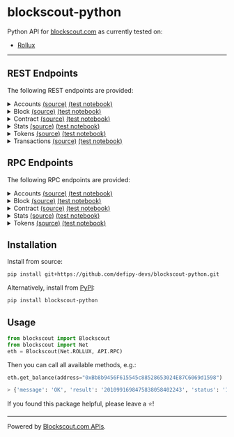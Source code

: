 # blockscout-python

Python API for [blockscout.com](https://www.blockscout.com/) as currently tested on:
* [Rollux](https://explorer.rollux.com/)

___

## REST Endpoints

The following REST endpoints are provided:

<details><summary>Accounts <a href="https://explorer.rollux.com/api-docs">(source)</a>
<a href="https://github.com/defipy-devs/blockscout-python/blob/main/notebooks/test/rest_account.ipynb">(test notebook)</a>
</summary>
<p>

* `get_addresses`
* `get_address_info`
* `get_address_counters`
* `get_address_transactions`
* `get_address_logs`
* `get_blocks_validated`
* `get_token_balances`
* `get_token_balances_with_filtering`
* `get_coin_balance_history`
* `get_coin_balance_history_by_day`

</details>

<details><summary>Block <a href="https://explorer.rollux.com/api-docs">(source)</a>
<a href="https://github.com/defipy-devs/blockscout-python/blob/main/notebooks/test/rest_blocks.ipynb">(test notebook)</a>
</summary>
<p>

* `get_block_info`
* `get_block_transactions`
* `get_block_withdrawals`
* `get_main_page_blocks`

</details>

<details><summary>Contract <a href="https://explorer.rollux.com/api-docs">(source)</a>
<a href="https://github.com/defipy-devs/blockscout-python/blob/main/notebooks/test/rest_contracts.ipynb">(test notebook)</a>
</summary>
<p>

* `get_smart_contracts`
* `get_smart_contract_counters`
* `get_smart_contract`

</details>

<details><summary>Stats <a href="https://explorer.rollux.com/api-docs">(source)</a>
<a href="https://github.com/defipy-devs/blockscout-python/blob/main/notebooks/test/rest_stats.ipynb">(test notebook)</a>
</summary>
<p>

* `get_stats_transactions_chart`
* `get_stats_counters`

</details>

<details><summary>Tokens <a href="https://explorer.rollux.com/api-docs">(source)</a>
<a href="https://github.com/defipy-devs/blockscout-python/blob/main/notebooks/test/rest_tokens.ipynb">(test notebook)</a>
</summary>
<p>

* `get_tokens_list`
* `get_token_info`
* `get_token_transfers`
* `get_token_holders`
* `get_token_counters`

</details>

<details><summary>Transactions <a href="https://explorer.rollux.com/api-docs">(source)</a>
<a href="https://github.com/defipy-devs/blockscout-python/blob/main/notebooks/test/rest_transaction.ipynb">(test notebook)</a>
</summary>
<p>

* `get_state_changes`
* `get_transaction_logs`
* `get_internal_transactions`
* `get_token_hash_transfers`
* `get_transaction_info`
* `get_main_page_transactions`

</details>

## RPC Endpoints

The following RPC endpoints are provided:

<details><summary>Accounts <a href="https://docs.blockscout.com/for-users/api/rpc-endpoints/account">(source)</a>
<a href="https://github.com/defipy-devs/blockscout-python/blob/main/notebooks/test/rpc_account.ipynb">(test notebook)</a>
</summary>
<p>

* `get_balance`
* `get_pending_txs_by_address_paginated`
* `get_txs_by_address_paginated`
* `get_erc20_token_transfer_events_by_address`
* `get_erc721_token_transfer_events_by_address`
* `get_erc20_balance_by_contract_address`
* `get_erc20_tokens_by_address`
* `get_account_list_balances`

</details>

<details><summary>Block <a href="https://docs.blockscout.com/for-users/api/rpc-endpoints/block">(source)</a>
<a href="https://github.com/defipy-devs/blockscout-python/blob/main/notebooks/test/rpc_block.ipynb">(test notebook)</a>
</summary>
<p>

* `get_block_reward_by_block_number`
* `get_est_block_countdown_time_by_block_number`
* `get_block_number_by_timestamp`

</details>

<details><summary>Contract <a href="https://docs.blockscout.com/for-users/api/rpc-endpoints/contract">(source)</a>
<a href="https://github.com/defipy-devs/blockscout-python/blob/main/notebooks/test/rpc_contract.ipynb">(test notebook)</a>
</summary>
<p>

* `get_contract_list`
* `get_contract_abi`
* `get_source_code`
* `get_contract_creation`

</details>

<details><summary>Stats <a href="https://docs.blockscout.com/for-users/api/rpc-endpoints/stats">(source)</a>
<a href="https://github.com/defipy-devs/blockscout-python/blob/main/notebooks/test/rpc_stats.ipynb">(test notebook)</a>
</summary>
<p>

* `get_total_token_supply`
* `get_total_eth_supply`
* `get_total_coin_supply`
* `get_eth_price`
* `get_coin_price`

</details>

<details><summary>Tokens <a href="https://docs.blockscout.com/for-users/api/rpc-endpoints/token">(source)</a>
<a href="https://github.com/defipy-devs/blockscout-python/blob/main/notebooks/test/rpc_tokens.ipynb">(test notebook)</a>
</summary>
<p>

* `get_total_supply_by_contract_address`
* `get_total_holders_by_contract_address`
* `get_tx_info`
* `get_tx_receipt_status`
* `get_status`

</details>

## Installation

Install from source:

``` bash
pip install git+https://github.com/defipy-devs/blockscout-python.git
```

Alternatively, install from [PyPI](https://pypi.org/project/etherscan-python/):

```bash
pip install blockscout-python
```

## Usage

``` python
from blockscout import Blockscout
from blockscout import Net
eth = Blockscout(Net.ROLLUX, API.RPC)  
```
Then you can call all available methods, e.g.:

``` python
eth.get_balance(address="0xBb8b9456F615545c88528653024E87C6069d1598")

> {'message': 'OK', 'result': '2010991698475838058402243', 'status': '1'}
```

If you found this package helpful, please leave a :star:!

___

 Powered by [Blockscout.com APIs](https://eth.blockscout.com/api-docs).
